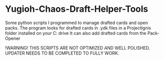 # Yugioh-Chaos-Draft-Helper-Tools
Some python scripts I programmed to manage drafted cards and open packs.
The program looks for drafted cards in .ydk files in a ProjectIgnis folder installed on your C: drive
It can also add drafted cards from the Pack-Opener

!WARNING! THIS SCRIPTS ARE NOT OPTIMIZED AND WELL POLISHED. UPDATER NEEDS TO BE COMPLETED TO FULLY WORK.
